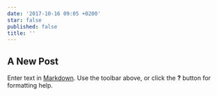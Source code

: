 ```yaml
---
date: '2017-10-16 09:05 +0200'
star: false
published: false
title: ''
---
```

## A New Post

Enter text in [Markdown](http://daringfireball.net/projects/markdown/). Use the toolbar above, or click the **?** button for formatting help.
